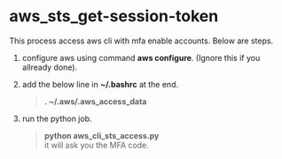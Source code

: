 # aws_sts_get-session-token
This process access aws cli with mfa enable accounts.
Below are steps.
1. configure aws using command **aws configure**. (Ignore this if you allready done).
2. add the below line in **~/.bashrc** at the end.
    > **. ~/.aws/.aws_access_data**
 
3. run the python job.
    > **python aws_cli_sts_access.py** <br />
    it will ask you the MFA code.



